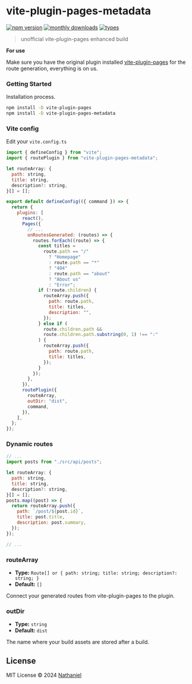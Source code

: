 # vite-plugin-pages-metadata

[![npm version](https://badgen.net/npm/v/vite-plugin-pages-metadata)](https://www.npmjs.com/package/vite-plugin-pages-metadata)
[![monthly downloads](https://badgen.net/npm/dm/vite-plugin-pages-metadata)](https://www.npmjs.com/package/vite-plugin-pages-metadata)
[![types](https://badgen.net/npm/types/vite-plugin-pages-metadata)](https://github.com/nathanielrz/vite-plugin-pages-metadata/blob/main/src/types.ts)

> unofficial vite-plugin-pages enhanced build

**For use**

Make sure you have the original plugin installed [vite-plugin-pages](https://github.com/hannoeru/vite-plugin-pages) for the route generation, everything is on us.

### Getting Started

Installation process.

```bash
npm install -D vite-plugin-pages
npm install -D vite-plugin-pages-metadata
```

### Vite config

Edit your `vite.config.ts`

```js
import { defineConfig } from "vite";
import { routePlugin } from "vite-plugin-pages-metadata";

let routeArray: {
  path: string,
  title: string,
  description?: string,
}[] = [];

export default defineConfig(({ command }) => {
  return {
    plugins: [
      react(),
      Pages({
        // ...
        onRoutesGenerated: (routes) => {
          routes.forEach((route) => {
            const titles =
              route.path == "/"
                ? "Homepage"
                : route.path == "*"
                ? "404"
                : route.path == "about"
                ? "About us"
                : "Error";
            if (!route.children) {
              routeArray.push({
                path: route.path,
                title: titles,
                description: "",
              });
            } else if (
              route.children.path &&
              route.children.path.substring(0, 1) !== ":"
            ) {
              routeArray.push({
                path: route.path,
                title: titles,
              });
            }
          });
        },
      }),
      routePlugin({
        routeArray,
        outDir: "dist",
        command,
      }),
    ],
  };
});
```

### Dynamic routes

```js
// ...
import posts from "./src/api/posts";

let routeArray: {
  path: string,
  title: string,
  description?: string,
}[] = [];
posts.map((post) => {
  return routeArray.push({
    path: `/post/${post.id}`,
    title: post.title,
    description: post.summary,
  });
});

// ...
```

### routeArray

- **Type:** `Route[] or { path: string; title: string; description?: string; }`
- **Default:** `[]`

Connect your generated routes from vite-plugin-pages to the plugin.

### outDir

- **Type:** `string`
- **Default:** `dist`

The name where your build assets are stored after a build.

## License

MIT License © 2024 [Nathaniel](https://github.com/nathanielrz)
